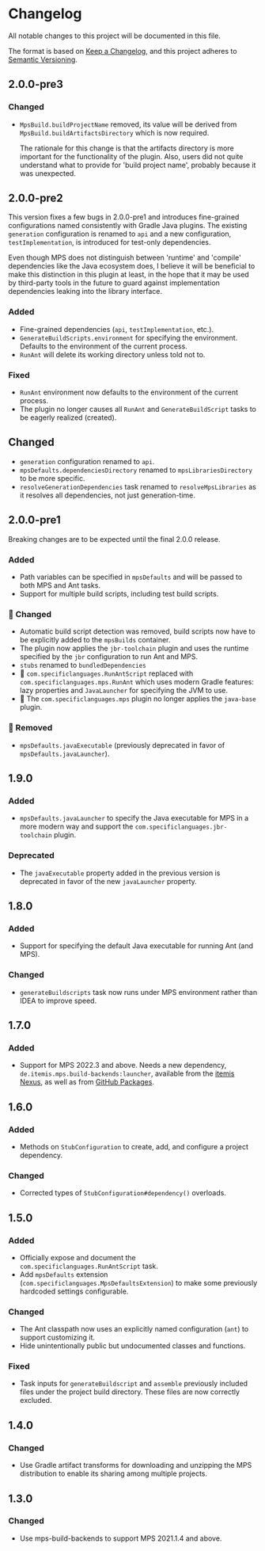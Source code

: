 # Changelog

All notable changes to this project will be documented in this file.

The format is based on [Keep a Changelog](https://keepachangelog.com/en/1.0.0/), and this project adheres
to [Semantic Versioning](https://semver.org/spec/v2.0.0.html).

## 2.0.0-pre3

### Changed

- `MpsBuild.buildProjectName` removed, its value will be derived from `MpsBuild.buildArtifactsDirectory` which is now
  required.

  The rationale for this change is that the artifacts directory is more important for the functionality of the plugin.
  Also, users did not quite understand what to provide for 'build project name', probably because it was unexpected.

## 2.0.0-pre2

This version fixes a few bugs in 2.0.0-pre1 and introduces fine-grained configurations named consistently with Gradle
Java plugins. The existing `generation` configuration is renamed to `api` and a new configuration, `testImplementation`,
is introduced for test-only dependencies.

Even though MPS does not distinguish between 'runtime' and 'compile' dependencies like the Java ecosystem does,
I believe it will be beneficial to make this distinction in this plugin at least, in the hope that it may be used by
third-party tools in the future to guard against implementation dependencies leaking into the library interface.

### Added

- Fine-grained dependencies (`api`, `testImplementation`, etc.).
- `GenerateBuildScripts.environment` for specifying the environment. Defaults to the environment of the current process.
- `RunAnt` will delete its working directory unless told not to.

### Fixed

- `RunAnt` environment now defaults to the environment of the current process.
- The plugin no longer causes all `RunAnt` and `GenerateBuildScript` tasks to be eagerly realized (created).

## Changed

- `generation` configuration renamed to `api`.
- `mpsDefaults.dependenciesDirectory` renamed to `mpsLibrariesDirectory` to be more specific.
- `resolveGenerationDependencies` task renamed to `resolveMpsLibraries` as it resolves all dependencies, not just
  generation-time.

## 2.0.0-pre1

Breaking changes are to be expected until the final 2.0.0 release.

### Added

- Path variables can be specified in `mpsDefaults` and will be passed to both MPS and Ant tasks.
- Support for multiple build scripts, including test build scripts.

### 🚨 Changed

- Automatic build script detection was removed, build scripts now have to be explicitly added to the `mpsBuilds`
  container.
- The plugin now applies the `jbr-toolchain` plugin and uses the runtime specified by the `jbr` configuration to run
  Ant and MPS.
- `stubs` renamed to `bundledDependencies`
- 🚨 `com.specificlanguages.RunAntScript` replaced with `com.specificlanguages.mps.RunAnt` which uses modern Gradle
  features: lazy properties and `JavaLauncher` for specifying the JVM to use.
- 🚨 The `com.specificlanguages.mps` plugin no longer applies the `java-base` plugin.

### 🚨 Removed

- `mpsDefaults.javaExecutable` (previously deprecated in favor of `mpsDefaults.javaLauncher`).

## 1.9.0

### Added

- `mpsDefaults.javaLauncher` to specify the Java executable for MPS in a more modern way and support
  the `com.specificlanguages.jbr-toolchain` plugin.

### Deprecated

- The `javaExecutable` property added in the previous version is deprecated in favor of the new `javaLauncher` property.

## 1.8.0

### Added

- Support for specifying the default Java executable for running Ant (and MPS).

### Changed

- `generateBuildscripts` task now runs under MPS environment rather than IDEA to improve speed.

## 1.7.0

### Added

- Support for MPS 2022.3 and above. Needs a new dependency, `de.itemis.mps.build-backends:launcher`, available from
  the [itemis Nexus](https://artifacts.itemis.cloud/repository/maven-mps), as well as
  from [GitHub Packages](https://github.com/mbeddr/mps-build-backends/packages/1947539).

## 1.6.0

### Added
- Methods on `StubConfiguration` to create, add, and configure a project dependency.

### Changed
- Corrected types of `StubConfiguration#dependency()` overloads.

## 1.5.0

### Added
- Officially expose and document the `com.specificlanguages.RunAntScript` task.
- Add `mpsDefaults` extension (`com.specificlanguages.MpsDefaultsExtension`) to make some previously hardcoded settings 
  configurable.

### Changed
- The Ant classpath now uses an explicitly named configuration (`ant`) to support customizing it.
- Hide unintentionally public but undocumented classes and functions.

### Fixed
- Task inputs for `generateBuildscript` and `assemble` previously included files under the project build directory. 
  These files are now correctly excluded.

## 1.4.0

### Changed

- Use Gradle artifact transforms for downloading and unzipping the MPS distribution to enable its sharing among 
  multiple projects.

## 1.3.0

### Changed

- Use mps-build-backends to support MPS 2021.1.4 and above.
